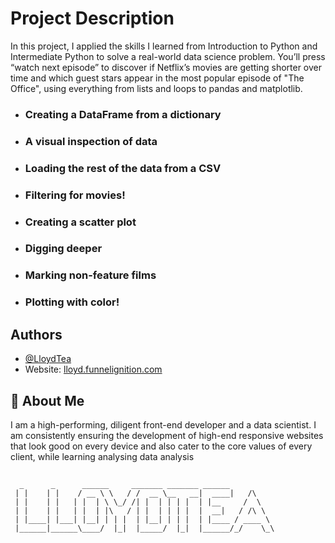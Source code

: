 # Project Description

In this project, I applied the skills I learned from Introduction to Python and Intermediate Python to solve a real-world data science problem. You’ll press “watch next episode” to discover if Netflix’s movies are getting shorter over time and which guest stars appear in the most popular episode of "The Office", using everything from lists and loops to pandas and matplotlib.

- ### Creating a DataFrame from a dictionary
- ### A visual inspection of data
- ### Loading the rest of the data from a CSV
- ### Filtering for movies!
- ### Creating a scatter plot
- ### Digging deeper
- ### Marking non-feature films
- ### Plotting with color!

## Authors

- [@LloydTea](https://github.com/LloydTea)
- Website: [lloyd.funnelignition.com](https://lloyd.funnelignition.com/)

## 🚀 About Me

I am a high-performing, diligent front-end developer and a data scientist. I am consistently ensuring the development of high-end responsive websites that look good on every device and also cater to the core values of every client, while learning analysing data analysis

##

      _      _      ______     _______ _______ ______
     | |    | |    / __ \ \   / /  __ \__   __|  ____|   /\
     | |    | |   | |  | \ \_/ /| |  | | | |  | |__     /  \
     | |    | |   | |  | |\   / | |  | | | |  |  __|   / /\ \
     | |____| |___| |__| | | |  | |__| | | |  | |____ / ____ \
     |______|______\____/  |_|  |_____/  |_|  |______/_/    \_\
